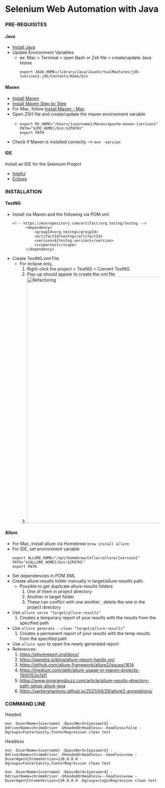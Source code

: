 # Selenium Web Automation with Java

### __PRE-REQUISITES__
#### Java
- [Install Java](https://www.oracle.com/java/technologies/downloads/#jdk21-mac)
- Update Environment Variables
  - ex: Mac > Terminal > open Bash or Zsh file > create/update Java Home
    ```
    export JAVA_HOME=/library/Java/JavaVirtualMachines/jdk-{version}.jdk/Contents/Home/bin
    
    ```

#### Maven 
- [Install Maven](https://maven.apache.org/download.cgi)
- [Install Maven Step by Step](https://www.lambdatest.com/blog/getting-started-with-maven-for-selenium-testing/)
- For Mac, follow [Install Maven - Mac](https://www.digitalocean.com/community/tutorials/install-maven-mac-os)
- Open ZSH file and create/update the maven environment variable
  - ```
    export M2_HOME="/Users/{username}/Maven/apache-maven-{version}"
    PATH="${M2_HOME}/bin:${PATH}"
    export PATH
    ```
- Check if Maven is installed correctly --> `mvn -version`

#### IDE
Install an IDE for the Selenium Project
- [IntelliJ](https://www.jetbrains.com/idea/download/?section=mac)
- [Eclipse](https://eclipseide.org/getting-started/)


### __INSTALLATION__

#### TestNG
- Install via Maven and the following via POM.xml
  ```
  <!-- https://mvnrepository.com/artifact/org.testng/testng -->
 		<dependency>
 		    <groupId>org.testng</groupId>
 		    <artifactId>testng</artifactId>
 		    <version>${testng.version}</version>
 		    <scope>test</scope>
 		</dependency>
  ```
- Create TestNG.xml File
  - For eclipse only, 
      1. Right-click the project > TestNG > Convert TestNG
      2. Pop-up should appear to create the xml file
      3. <img width="799" alt="Refactoring" src="https://github.com/user-attachments/assets/29b92172-d5b0-44ff-82f5-807a92d1a9e7" />

#### Allure

- For Mac, Install allure via Homebrew `brew install allure`
- For IDE, set environment variable
    ```
    export ALLURE_HOME="/opt/homebrew/Cellar/allure/{version}"
    PATH="${ALLURE_HOME}/bin:${PATH}"
    export PATH
    ```
- Set dependencies in POM XML
- Create allure-results folder manually in target/allure-results path.
    - Possible to get duplicate allure-results folders
        1. One of them in project directory
        2. Another in target folder
        3. These can conflict with one another , delete the one in the project directory
- Use `allure serve "target/allure-results" ` 
    1. Creates a temporary report of your results with the results from the specified path
- Use `allure generate --clean “target/allure-results” `
    1. Creates a permanent report of your results with the temp results from the specified path
- Use `allure open` to open the newly generated report
- References: 
  1. https://allurereport.org/docs/
  2. https://qameta.io/blog/allure-report-hands-on/
  3. https://github.com/allure-framework/allure2/issues/1614
  4. https://medium.com/getir/allure-usage-in-maven-projects-1900152e7a11
  5. https://www.programsbuzz.com/article/allure-results-directory-path-setup-allure-java
  6. https://sarkershantonu.github.io/2021/04/29/allure2-annotations/
 
### __COMMAND LINE__
Headed 
``` 
mvn -DuserName={username} -DpassWord={password} -DdriverName=chromeDriver -DheadedOrHeadless=--headless=false -Dgroups=FooterSanity,FooterRegression clean test
```

Headless
```
mvn -DuserName={username} -DpassWord={password} -DdriverName=chromeDriver -DheadedOrHeadless=--headless=new -DuserAgentChromeVersion=130.0.0.0 -Dgroups=FooterSanity,FooterRegression clean test

mvn -DuserName={username} -DpassWord={password} -DdriverName=chromeDriver -DheadedOrHeadless=--headless=new -DuserAgentChromeVersion=130.0.0.0 -Dgroups=loginRegression clean test
```

